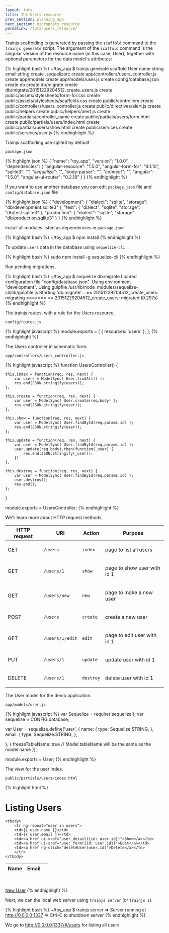 ```yaml
---
layout: tuts
title: The Users resource
prev_section: planning_app
next_section: microposts_resource
permalink: /tuts/users_resource/
---
```


Trainjs scaffolding is generated by passing the `scaffold` command to the `trainjs generate` script.
The argument of the `scaffold` command is the singular version of the resource name (in this case, User), together with optional parameters for the data model's attributes:

{% highlight bash %}
~/toy_app $ trainjs generate scaffold User name:string email:string
	  create  .sequelizerc
	  create  app/controllers/users_controller.js
	  create  app/models
	  create  app/models/user.js
	  create  config/database.json
	  create  db
	  create  db/migrate
	  create  db/migrate/20151229204512_create_users.js
	  create  public/assets/stylesheets/form-for.css
	  create  public/assets/stylesheets/scaffolds.css
	  create  public/controllers
	  create  public/controllers/users_controller.js
	  create  public/directives/alert.js
	  create  public/helpers
	  create  public/helpers/alert.js
	  create  public/partials/controller_name
	  create  public/partials/users/form.html
	  create  public/partials/users/index.html
	  create  public/partials/users/show.html
	  create  public/services
	  create  public/services/user.js
{% endhighlight %}

Trainjs scaffolding use sqlite3 by default

`package.json`

{% highlight json %}
{
	"name": "toy_app",
	"version": "1.0.0",
	"dependencies": {
		"angular-resource": "1.5.0",
		"angular-form-for": "4.1.10",
		"sqlite3": "*",
		"sequelize": "*",
		"body-parser": "*",
		"connect": "*",
		"angular": "1.5.0",
		"angular-ui-router": "0.2.18"
	}
}
{% endhighlight %}

If you want to use another database you can edit `package.json` file and `config/database.json` file

{% highlight json %}
{
	"development": {
		"dialect": "sqlite",
		"storage": "db/development.sqlite3"
	},
	"test": {
		"dialect": "sqlite",
		"storage": "db/test.sqlite3"
	},
	"production": {
		"dialect": "sqlite",
		"storage": "db/production.sqlite3"
	}
}
{% endhighlight %}

Install all modules listed as dependencies in `package.json`

{% highlight bash %}
~/toy_app $ npm install
{% endhighlight %}

To update `users` data in the database using `sequelize-cli`

{% highlight bash %}
sudo npm install -g sequelize-cli
{% endhighlight %}

Run pending migrations.

{% highlight bash %}
~/toy_app $ sequelize db:migrate
Loaded configuration file "config/database.json".
Using environment "development".
Using gulpfile /usr/lib/node_modules/sequelize-cli/lib/gulpfile.js
Starting 'db:migrate'...
== 20151229204512_create_users: migrating =======
== 20151229204512_create_users: migrated (0.297s)
{% endhighlight %}

The trainjs routes, with a rule for the Users resource.

`config/routes.js`

{% highlight javascript %}
module.exports = [
	{ resources: 'users' },
];
{% endhighlight %}

The Users controller in schematic form.

`app/controllers/users_controller.js`

{% highlight javascript %}
function UsersController() {

	this.index = function(req, res, next) {
		var users = ModelSync( User.findAll() );
		res.end(JSON.stringify(users));
	};

	this.create = function(req, res, next) {
		var user = ModelSync( User.create(req.body) );
		res.end(JSON.stringify(user));
	};

	this.show = function(req, res, next) {
		var user = ModelSync( User.findById(req.params.id) );
		res.end(JSON.stringify(user));
	};

	this.update = function(req, res, next) {
		var user = ModelSync( User.findById(req.params.id) );
		user.update(req.body).then(function(_user) {
			res.end(JSON.stringify(_user));
		})
	};

	this.destroy = function(req, res, next) {
		var user = ModelSync( User.findById(req.params.id) );
		user.destroy();
		res.end();
	};

}

module.exports = UsersController;
{% endhighlight %}

We'll learn more about HTTP request methods.

<div class="mobile-side-scroller">
<table>
  <thead>
	<tr>
	  <th>HTTP request</th>
	  <th>URI</th>
	  <th>Action</th>
	  <th>Purpose</th>
	</tr>
  </thead>
  <tbody>
	<tr>
	  <td><p>GET</p></td>
	  <td><p><code>/users</code></p></td>
	  <td><p><code class="option">index</code></p></td>
	  <td><p>page to list all users</p></td>
	</tr>
	  <tr>
	  <td><p>GET</p></td>
	  <td><p><code>/users/1</code></p></td>
	  <td><p><code class="option">show</code></p></td>
	  <td><p>page to show user with id 1</p></td>
	</tr>
	<tr>
	  <td><p>GET</p></td>
	  <td><p><code>/users/new</code></p></td>
	  <td><p><code class="option">new</code></p></td>
	  <td><p>page to make a new user</p></td>
	</tr>
	<tr>
	  <td><p>POST</p></td>
	  <td><p><code>/users</code></p></td>
	  <td><p><code class="option">create</code></p></td>
	  <td><p>create a new user</p></td>
	</tr>
	<tr>
	  <td><p>GET</p></td>
	  <td><p><code>/users/1/edit</code></p></td>
	  <td><p><code class="option">edit</code></p></td>
	  <td><p>page to edit user with id 1</p></td>
	</tr>
	<tr>
	  <td><p>PUT</p></td>
	  <td><p><code>/users/1</code></p></td>
	  <td><p><code class="option">update</code></p></td>
	  <td><p>update user with id 1</p></td>
	</tr>
	<tr>
	  <td><p>DELETE</p></td>
	  <td><p><code>/users/1</code></p></td>
	  <td><p><code class="option">destroy</code></p></td>
	  <td><p>delete user with id 1</p></td>
	</tr>
  </tbody>
</table>
</div>

The User model for the demo application.

`app/models/user.js`

{% highlight javascript %}
var Sequelize = require('sequelize');
var sequelize = CONFIG.database;

var User = sequelize.define('user', {
	name: {
		type: Sequelize.STRING,
	},
	email: {
		type: Sequelize.STRING,
	},

}, {
	freezeTableName: true // Model tableName will be the same as the model name
});

module.exports = User;
{% endhighlight %}

The view for the user index.

`public/partials/users/index.html`

{% highlight html %}
<p notice id="notice"></p>

<h1>Listing Users</h1>

<table>
	<thead>
		<tr>
		<th>Name</th>
		<th>Email</th>
		<th colspan="3"></th>
		</tr>
	</thead>

	<tbody>
		<tr ng-repeat="user in users">
		<td>{{ user.name }}</td>
		<td>{{ user.email }}</td>
		<td><a href ui-sref="user_detail({id: user.id})">Show</a></td>
		<td><a href ui-sref="user_form({id: user.id})">Edit</a></td>
		<td><a href ng-click="deleteUser(user.id)">Delete</a></td>
		</tr>
	</tbody>
</table>

<br>

<a href ui-sref="user_form({id: 'new'})">New User</a>
{% endhighlight %}


Next, we can the local web server using `trainjs server` (or `trainjs s`).

{% highlight bash %}
~/toy_app $ trainjs server
=> Server running at http://0.0.0.0:1337
=> Ctrl-C to shutdown server
{% endhighlight %}

We go to <a href="http://demo.nodeontrain.xyz/#/users" target="_blank">http://0.0.0.0:1337/#/users</a> for listing all users
